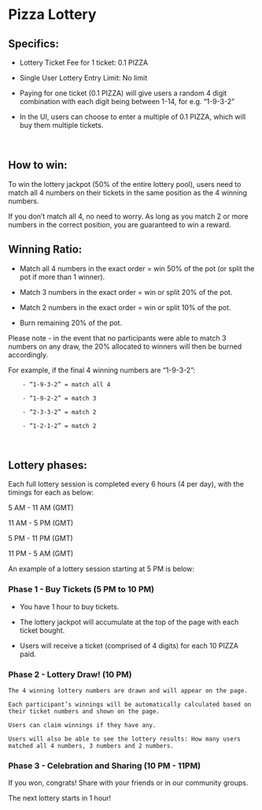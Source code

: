 # Pizza Lottery

## Specifics:

  +  Lottery Ticket Fee for 1 ticket: 0.1 PIZZA

  +  Single User Lottery Entry Limit: No limit

  +  Paying for one ticket (0.1 PIZZA) will give users a random 4 digit combination with each digit being between 1-14, for e.g. “1-9-3-2”

  +  In the UI, users can choose to enter a multiple of 0.1 PIZZA, which will buy them multiple tickets.

​

## How to win:

To win the lottery jackpot (50% of the entire lottery pool), users need to match all 4 numbers on their tickets in the same position as the 4 winning numbers.

If you don’t match all 4, no need to worry. As long as you match 2 or more numbers in the correct position, you are guaranteed to win a reward.

## Winning Ratio:

  +  Match all 4 numbers in the exact order = win 50% of the pot (or split the pot if more than 1 winner).

  +  Match 3 numbers in the exact order = win or split 20% of the pot.

  +  Match 2 numbers in the exact order = win or split 10% of the pot.

  +  Burn remaining 20% of the pot.

Please note - in the event that no participants were able to match 3 numbers on any draw, the 20% allocated to winners will then be burned accordingly.

For example, if the final 4 winning numbers are “1-9-3-2”:

        - “1-9-3-2” = match all 4

        - “1-9-2-2” = match 3

        - “2-3-3-2” = match 2

        - “1-2-1-2” = match 2

​

## Lottery phases:

Each full lottery session is completed every 6 hours (4 per day), with the timings for each as below:

5 AM - 11 AM (GMT)

11 AM - 5 PM (GMT)

5 PM - 11 PM (GMT)

11 PM - 5 AM (GMT)

An example of a lottery session starting at 5 PM is below:

### Phase 1 - Buy Tickets (5 PM to 10 PM)

  +  You have 1 hour to buy tickets.

  +  The lottery jackpot will accumulate at the top of the page with each ticket bought.

  +  Users will receive a ticket (comprised of 4 digits) for each 10 PIZZA paid.

### Phase 2 - Lottery Draw! (10 PM)

    The 4 winning lottery numbers are drawn and will appear on the page.

    Each participant’s winnings will be automatically calculated based on their ticket numbers and shown on the page.

    Users can claim winnings if they have any.

    Users will also be able to see the lottery results: How many users matched all 4 numbers, 3 numbers and 2 numbers.

### Phase 3 - Celebration and Sharing (10 PM - 11PM)

If you won, congrats! Share with your friends or in our community groups.

The next lottery starts in 1 hour!



